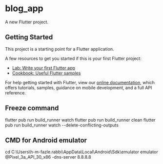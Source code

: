 # blog_app

A new Flutter project.

## Getting Started

This project is a starting point for a Flutter application.

A few resources to get you started if this is your first Flutter project:

- [Lab: Write your first Flutter app](https://flutter.dev/docs/get-started/codelab)
- [Cookbook: Useful Flutter samples](https://flutter.dev/docs/cookbook)

For help getting started with Flutter, view our
[online documentation](https://flutter.dev/docs), which offers tutorials,
samples, guidance on mobile development, and a full API reference.


## Freeze command

flutter pub run build_runner watch
flutter pub run build_runner clean
flutter pub run build_runner watch --delete-conflicting-outputs

## CMD for Android emulator
cd C:\Users\h-m-fazle.rabbi\AppData\Local\Android\Sdk\emulator
emulator @Pixel_3a_API_30_x86   -dns-server 8.8.8.8